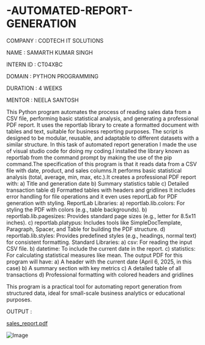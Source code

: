 # -AUTOMATED-REPORT-GENERATION

COMPANY : CODTECH IT SOLUTIONS

NAME : SAMARTH KUMAR SINGH

INTERN ID : CT04XBC

DOMAIN : PYTHON PROGRAMMING

DURATION : 4 WEEKS

MENTOR : NEELA SANTOSH

This Python program automates the process of reading sales data from a CSV file, performing basic statistical analysis, and generating a professional PDF report. It uses the reportlab library to create a formatted document with tables and text, suitable for business reporting purposes. The script is designed to be modular, reusable, and adaptable to different datasets with a similar structure.
In this task of automated report generation I made the use of visual studio code for doing my coding.I installed the library known as reportlab from the command prompt by making the use of the pip command.The specification of this program is that it reads data from a CSV file with date, product, and sales columns.It performs basic statistical analysis (total, average, min, max, etc.).It creates a professional PDF report with:
a) Title and generation date
b) Summary statistics table
c) Detailed transaction table
d) Formatted tables with headers and gridlines 
It  includes error handling for file operations and it even uses reportLab for PDF generation with styling. 
ReportLab Libraries:
a) reportlab.lib.colors: For styling the PDF with colors (e.g., table backgrounds).
b) reportlab.lib.pagesizes: Provides standard page sizes (e.g., letter for 8.5x11 inches).
c) reportlab.platypus: Includes tools like SimpleDocTemplate, Paragraph, Spacer, and Table for building the PDF structure.
d) reportlab.lib.styles: Provides predefined styles (e.g., headings, normal text) for consistent formatting.
Standard Libraries:
a) csv: For reading the input CSV file.
b) datetime: To include the current date in the report.
c) statistics: For calculating statistical measures like mean.
The output PDF for this program will have:
a) A header with the current date (April 6, 2025, in this case)
b) A summary section with key metrics
c) A detailed table of all transactions
d) Professional formatting with colored headers and gridlines

This program is a practical tool for automating report generation from structured data, ideal for small-scale business analytics or educational purposes.

OUTPUT :

[sales_report.pdf](https://github.com/user-attachments/files/19620942/sales_report.pdf)



![Image](https://github.com/user-attachments/assets/66f9e667-43d8-4743-afdf-c92122a255f8)





